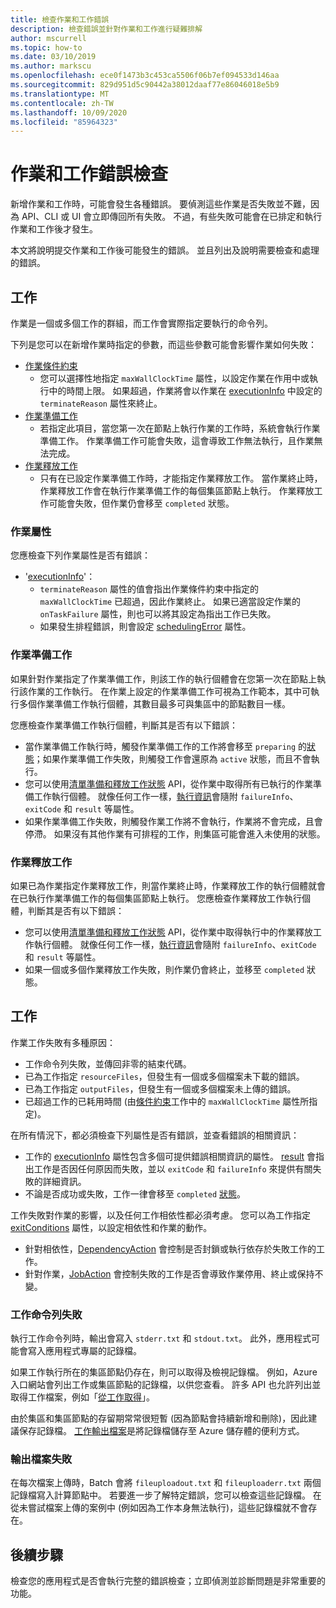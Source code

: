 ```yaml
---
title: 檢查作業和工作錯誤
description: 檢查錯誤並針對作業和工作進行疑難排解
author: mscurrell
ms.topic: how-to
ms.date: 03/10/2019
ms.author: markscu
ms.openlocfilehash: ece0f1473b3c453ca5506f06b7ef094533d146aa
ms.sourcegitcommit: 829d951d5c90442a38012daaf77e86046018e5b9
ms.translationtype: MT
ms.contentlocale: zh-TW
ms.lasthandoff: 10/09/2020
ms.locfileid: "85964323"
---
```

# <a name="job-and-task-error-checking"></a>作業和工作錯誤檢查

新增作業和工作時，可能會發生各種錯誤。 要偵測這些作業是否失敗並不難，因為 API、CLI 或 UI 會立即傳回所有失敗。  不過，有些失敗可能會在已排定和執行作業和工作後才發生。

本文將說明提交作業和工作後可能發生的錯誤。 並且列出及說明需要檢查和處理的錯誤。

## <a name="jobs"></a>工作

作業是一個或多個工作的群組，而工作會實際指定要執行的命令列。

下列是您可以在新增作業時指定的參數，而這些參數可能會影響作業如何失敗：

- [作業條件約束](/rest/api/batchservice/job/add#jobconstraints)
  - 您可以選擇性地指定 `maxWallClockTime` 屬性，以設定作業在作用中或執行中的時間上限。 如果超過，作業將會以作業在 [executionInfo](/rest/api/batchservice/job/get#cloudjob) 中設定的 `terminateReason` 屬性來終止。
- [作業準備工作](/rest/api/batchservice/job/add#jobpreparationtask)
  - 若指定此項目，當您第一次在節點上執行作業的工作時，系統會執行作業準備工作。 作業準備工作可能會失敗，這會導致工作無法執行，且作業無法完成。
- [作業釋放工作](/rest/api/batchservice/job/add#jobreleasetask)
  - 只有在已設定作業準備工作時，才能指定作業釋放工作。 當作業終止時，作業釋放工作會在執行作業準備工作的每個集區節點上執行。 作業釋放工作可能會失敗，但作業仍會移至 `completed` 狀態。

### <a name="job-properties"></a>作業屬性

您應檢查下列作業屬性是否有錯誤：

- '[executionInfo](/rest/api/batchservice/job/get#jobexecutioninformation)'：
  - `terminateReason` 屬性的值會指出作業條件約束中指定的 `maxWallClockTime` 已超過，因此作業終止。 如果已適當設定作業的 `onTaskFailure` 屬性，則也可以將其設定為指出工作已失敗。
  - 如果發生排程錯誤，則會設定 [schedulingError](/rest/api/batchservice/job/get#jobschedulingerror) 屬性。
 
### <a name="job-preparation-tasks"></a>作業準備工作

如果針對作業指定了作業準備工作，則該工作的執行個體會在您第一次在節點上執行該作業的工作執行。 在作業上設定的作業準備工作可視為工作範本，其中可執行多個作業準備工作執行個體，其數目最多可與集區中的節點數目一樣。

您應檢查作業準備工作執行個體，判斷其是否有以下錯誤：
- 當作業準備工作執行時，觸發作業準備工作的工作將會移至 `preparing` 的[狀態](/rest/api/batchservice/task/get#taskstate)；如果作業準備工作失敗，則觸發工作會還原為 `active` 狀態，而且不會執行。  
- 您可以使用[清單準備和釋放工作狀態](/rest/api/batchservice/job/listpreparationandreleasetaskstatus) API，從作業中取得所有已執行的作業準備工作執行個體。 就像任何工作一樣，[執行資訊](/rest/api/batchservice/job/listpreparationandreleasetaskstatus#jobpreparationandreleasetaskexecutioninformation)會隨附 `failureInfo`、`exitCode` 和 `result` 等屬性。
- 如果作業準備工作失敗，則觸發作業工作將不會執行，作業將不會完成，且會停滯。 如果沒有其他作業有可排程的工作，則集區可能會進入未使用的狀態。

### <a name="job-release-tasks"></a>作業釋放工作

如果已為作業指定作業釋放工作，則當作業終止時，作業釋放工作的執行個體就會在已執行作業準備工作的每個集區節點上執行。  您應檢查作業釋放工作執行個體，判斷其是否有以下錯誤：
- 您可以使用[清單準備和釋放工作狀態](/rest/api/batchservice/job/listpreparationandreleasetaskstatus) API，從作業中取得執行中的作業釋放工作執行個體。 就像任何工作一樣，[執行資訊](/rest/api/batchservice/job/listpreparationandreleasetaskstatus#jobpreparationandreleasetaskexecutioninformation)會隨附 `failureInfo`、`exitCode` 和 `result` 等屬性。
- 如果一個或多個作業釋放工作失敗，則作業仍會終止，並移至 `completed` 狀態。

## <a name="tasks"></a>工作

作業工作失敗有多種原因：

- 工作命令列失敗，並傳回非零的結束代碼。
- 已為工作指定 `resourceFiles`，但發生有一個或多個檔案未下載的錯誤。
- 已為工作指定 `outputFiles`，但發生有一個或多個檔案未上傳的錯誤。
- 已超過工作的已耗用時間 (由[條件約束](/rest/api/batchservice/task/add#taskconstraints)工作中的 `maxWallClockTime` 屬性所指定)。

在所有情況下，都必須檢查下列屬性是否有錯誤，並查看錯誤的相關資訊：
- 工作的 [executionInfo](/rest/api/batchservice/task/get#taskexecutioninformation) 屬性包含多個可提供錯誤相關資訊的屬性。 [result](/rest/api/batchservice/task/get#taskexecutionresult) 會指出工作是否因任何原因而失敗，並以 `exitCode` 和 `failureInfo` 來提供有關失敗的詳細資訊。
- 不論是否成功或失敗，工作一律會移至 `completed` [狀態](/rest/api/batchservice/task/get#taskstate)。

工作失敗對作業的影響，以及任何工作相依性都必須考慮。  您可以為工作指定 [exitConditions](/rest/api/batchservice/task/add#exitconditions) 屬性，以設定相依性和作業的動作。
- 針對相依性，[DependencyAction](/rest/api/batchservice/task/add#dependencyaction) 會控制是否封鎖或執行依存於失敗工作的工作。
- 針對作業，[JobAction](/rest/api/batchservice/task/add#jobaction) 會控制失敗的工作是否會導致作業停用、終止或保持不變。

### <a name="task-command-line-failures"></a>工作命令列失敗

執行工作命令列時，輸出會寫入 `stderr.txt` 和 `stdout.txt`。 此外，應用程式可能會寫入應用程式專屬的記錄檔。

如果工作執行所在的集區節點仍存在，則可以取得及檢視記錄檔。 例如，Azure 入口網站會列出工作或集區節點的記錄檔，以供您查看。 許多 API 也允許列出並取得工作檔案，例如「[從工作取得](/rest/api/batchservice/file/getfromtask)」。

由於集區和集區節點的存留期常常很短暫 (因為節點會持續新增和刪除)，因此建議保存記錄檔。 [工作輸出檔案](./batch-task-output-files.md)是將記錄檔儲存至 Azure 儲存體的便利方式。

### <a name="output-file-failures"></a>輸出檔案失敗
在每次檔案上傳時，Batch 會將 `fileuploadout.txt` 和 `fileuploaderr.txt` 兩個記錄檔寫入計算節點中。 若要進一步了解特定錯誤，您可以檢查這些記錄檔。 在從未嘗試檔案上傳的案例中 (例如因為工作本身無法執行)，這些記錄檔就不會存在。  

## <a name="next-steps"></a>後續步驟

檢查您的應用程式是否會執行完整的錯誤檢查；立即偵測並診斷問題是非常重要的功能。
